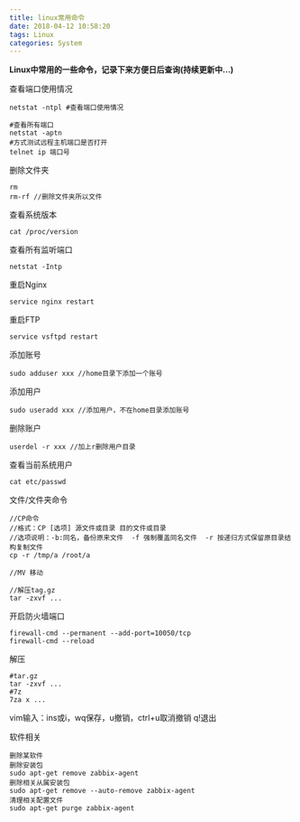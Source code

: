 ```yaml
---
title: linux常用命令
date: 2018-04-12 10:58:20
tags: Linux
categories: System
---
```


**Linux中常用的一些命令，记录下来方便日后查询(持续更新中...)**

<!-- more -->

查看端口使用情况
```
netstat -ntpl #查看端口使用情况

#查看所有端口
netstat -aptn
#方式测试远程主机端口是否打开
telnet ip 端口号 
```

删除文件夹
```
rm
rm-rf //删除文件夹所以文件  
```
查看系统版本
```
cat /proc/version
```
查看所有监听端口
```
netstat -Intp
```
重启Nginx
```
service nginx restart
```
重启FTP
```
service vsftpd restart
```
添加账号
```
sudo adduser xxx //home目录下添加一个账号
```
添加用户
```
sudo useradd xxx //添加用户，不在home目录添加账号
```
删除账户
```
userdel -r xxx //加上r删除用户目录
```
查看当前系统用户
```
cat etc/passwd
```
文件/文件夹命令
```
//CP命令
//格式：CP [选项] 源文件或目录 目的文件或目录
//选项说明：-b:同名，备份原来文件  -f 强制覆盖同名文件  -r 按递归方式保留原目录结构复制文件
cp -r /tmp/a /root/a

//MV 移动

//解压tag.gz
tar -zxvf ...

```

开启防火墙端口

```
firewall-cmd --permanent --add-port=10050/tcp 
firewall-cmd --reload
```

解压

```
#tar.gz
tar -zxvf ...
#7z
7za x ...
```

vim输入：ins或i，wq保存，u撤销，ctrl+u取消撤销 q!退出

软件相关

```
删除某软件
删除安装包
sudo apt-get remove zabbix-agent
删除相关从属安装包
sudo apt-get remove --auto-remove zabbix-agent
清理相关配置文件
sudo apt-get purge zabbix-agent
```

